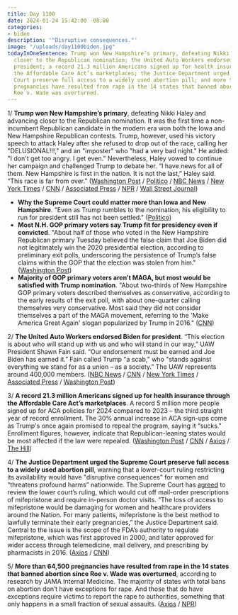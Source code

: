 ```yaml
---
title: Day 1100
date: 2024-01-24 15:42:00 -08:00
categories:
- biden
description: '"Disruptive consequences."'
image: "/uploads/day1100biden.jpg"
todayInOneSentence: Trump won New Hampshire’s primary, defeating Nikki Haley and advancing
  closer to the Republican nomination; the United Auto Workers endorsed Biden for
  president; a record 21.3 million Americans signed up for health insurance through
  the Affordable Care Act’s marketplaces; the Justice Department urged the Supreme
  Court preserve full access to a widely used abortion pill; and more than 64,500
  pregnancies have resulted from rape in the 14 states that banned abortion since
  Roe v. Wade was overturned.
---
```


1/ **Trump won New Hampshire’s primary**, defeating Nikki Haley and advancing closer to the Republican nomination. It was the first time a non-incumbent Republican candidate in the modern era won both the Iowa and New Hampshire Republican contests. Trump, however, used his victory speech to attack Haley after she refused to drop out of the race, calling her "DELUSIONAL!!!," and an "imposter" who "had a very bad night." He added: "I don't get too angry. I get even." Nevertheless, Haley vowed to continue her campaign and challenged Trump to debate her. “I have news for all of them. New Hampshire is first in the nation. It is not the last,” Haley said. “This race is far from over." ([Washington Post](https://www.washingtonpost.com/elections/2024/01/23/trump-haley-new-hampshire-primary-election/) / [Politico](https://www.politico.com/live-updates/2024/01/23/new-hampshire-primary-2024/trumps-victory-speech-00137480) / [NBC News](https://www.nbcnews.com/politics/2024-election/haley-refuse-drop-out-loss-new-hampshire-trump-rcna134767) / [New York Times](https://www.nytimes.com/live/2024/01/24/us/new-hampshire-primary-updates) / [CNN](https://www.cnn.com/politics/live-news/new-hampshire-primary-01-23-24/index.html) / [Associated Press](https://apnews.com/article/trump-new-hampshire-primary-two-candidate-race-72a59c4133879eaeec63d6ed30e91e01) / [NPR](https://www.npr.org/2024/01/24/1226514570/new-hampshire-primary-analysis-results) / [Wall Street Journal](https://www.wsj.com/politics/elections/trump-new-hampshire-biden-november-election-50c8a007?mod=hp_lead_pos1))

* **Why the Supreme Court could matter more than Iowa and New Hampshire**. "Even as Trump rumbles to the nomination, his eligibility to run for president still has not been settled." ([Politico](https://www.politico.com/news/2024/01/24/trump-nomination-supreme-court-14th-amendment-00137484))
* **Most N.H. GOP primary voters say Trump fit for presidency even if convicted**. "About half of those who voted in the New Hampshire Republican primary Tuesday believed the false claim that Joe Biden did not legitimately win the 2020 presidential election, according to preliminary exit polls, underscoring the persistence of Trump’s false claims within the GOP that the election was stolen from him." ([Washington Post](https://www.washingtonpost.com/politics/2024/01/23/new-hampshire-voters-trump-trials-2020-election/))
* **Majority of GOP primary voters aren’t MAGA, but most would be satisfied with Trump nomination**. "About two-thirds of New Hampshire GOP primary voters described themselves as conservative, according to the early results of the exit poll, with about one-quarter calling themselves very conservative. Most said they did not consider themselves a part of the MAGA movement, referring to the 'Make America Great Again' slogan popularized by Trump in 2016." ([CNN](https://www.cnn.com/2024/01/23/politics/exit-poll-new-hampshire-primary/))

2/ **The United Auto Workers endorsed Biden for president**. “This election is about who will stand up with us and who will stand in our way,” UAW President Shawn Fain said. “Our endorsement must be earned and Joe Biden has earned it.” Fain called Trump "a scab," who "stands against everything we stand for as a union – as a society.” The UAW represents around 400,000 members. ([NBC News](https://www.nbcnews.com/politics/2024-election/united-auto-workers-union-expected-endorse-biden-rcna135444) / [CNN](https://www.cnn.com/2024/01/24/politics/biden-uaw-endorsement) / [New York Times](https://www.nytimes.com/2024/01/24/us/politics/biden-uaw-union-speech-endorsement.html) / [Associated Press](https://apnews.com/article/biden-auto-workers-endorsement-trump-election-ef4b26cd00fc67c4915f22e54b885866) / [Washington Post](https://www.washingtonpost.com/business/2024/01/24/biden-uaw/))

3/ **A record 21.3 million Americans signed up for health insurance through the Affordable Care Act’s marketplaces**. A record 5 million more people signed up for ACA policies for 2024 compared to 2023 – the third straight year of record enrollment. The 30% annual increase in ACA sign-ups come as Trump's once again promised to repeal the program, saying it “sucks." Enrollment figures, however, indicate that Republican-leaning states would be most affected if the law were repealed. ([Washington Post](https://www.washingtonpost.com/health/2024/01/24/obamacare-record-enrollment-biden/) / [CNN](https://www.cnn.com/2024/01/24/politics/obamacare-enrollment-record) / [Axios](https://www.axios.com/2024/01/24/obamacare-aca-health-insurance-republican-states) / [The Hill](https://thehill.com/homenews/4426408-obamacare-marks-record-enrollment-5-million/))

4/ **The Justice Department urged the Supreme Court preserve full access to a widely used abortion pill**, warning that a lower-court ruling restricting its availability would have "disruptive consequences" for women and “threatens profound harms” nationwide. The Supreme Court has [agreed](https://whatthefuckjusthappenedtoday.com/2023/12/13/day-1058/#2-the-supreme-court-will-decide-whet) to review the lower court’s ruling, which would cut off mail-order prescriptions of mifepristone and require in-person doctor visits. “The loss of access to mifepristone would be damaging for women and healthcare providers around the Nation. For many patients, mifepristone is the best method to lawfully terminate their early pregnancies,” the Justice Department said. Central to the issue is the scope of the FDA’s authority to regulate mifepristone, which was first approved in 2000, and later approved for wider access through telemedicine, mail delivery, and prescribing by pharmacists in 2016. ([Axios](https://www.axios.com/2024/01/24/abortion-pill-mifepristone-doj-supreme-court) / [CNN](https://www.cnn.com/2024/01/23/politics/doj-mifepristone-maker-supreme-court-abortion-pill/index.html))
 
5/ **More than 64,500 pregnancies have resulted from rape in the 14 states that banned abortion since Roe v. Wade was overturned**, according to research by JAMA Internal Medicine. The majority of states with total bans on abortion don’t have exceptions for rape. And those that do have exceptions require victims to report the rape to authorities, something that only happens in a small fraction of sexual assaults. ([Axios](https://www.axios.com/2024/01/24/rape-pregnancy-abortion-ban-states) / [NPR](https://www.npr.org/sections/health-shots/2024/01/24/1226161416/rape-caused-pregnancy-abortion-ban-states))